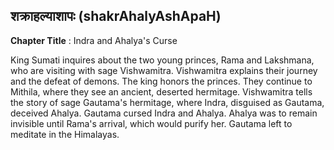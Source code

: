 ## शक्राहल्याशापः (shakrAhalyAshApaH)
**Chapter Title** : Indra and Ahalya's Curse

King Sumati inquires about the two young princes, Rama and Lakshmana, who are visiting with sage Vishwamitra. Vishwamitra explains their journey and the defeat of demons. The king honors the princes. They continue to Mithila, where they see an ancient, deserted hermitage. Vishwamitra tells the story of sage Gautama's hermitage, where Indra, disguised as Gautama, deceived Ahalya. Gautama cursed Indra and Ahalya. Ahalya was to remain invisible until Rama's arrival, which would purify her. Gautama left to meditate in the Himalayas.